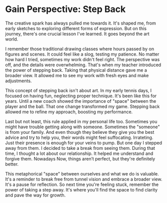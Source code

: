 # Gain Perspective: Step Back
The creative spark has always pulled me towards it. It's shaped me, from early sketches to exploring different forms of expression. But on this journey, there's one crucial lesson I've learned. It goes beyond the art world.

I remember those traditional drawing classes where hours passed by on figures and scenes. It could feel like a slog, testing my patience. No matter how hard I tried, sometimes my work didn't feel right. The perspective was off, and the details were overwhelming. That's when my teacher introduced the power of stepping back. Taking that physical distance gave me a broader view. It allowed me to see my work with fresh eyes and make adjustments.

This concept of stepping back isn't about art. In my early tennis days, I focused on having fun, neglecting proper technique. It's been like this for years. Until a new coach showed the importance of "space" between the player and the ball. That one change transformed my game. Stepping back allowed me to refine my approach, boosting my performance.

Last but not least, this rule applied in my personal life too. Sometimes you might have trouble getting along with someone. Sometimes the "someone" is from your family. And even though they believe they give you the best advice and try to help you, their words might feel suffocating. Irrateting. Just their presence is enough for your veins to pump. But one day I stepped away from them. I decided to take a break from seeing them. During that time, I thought a lot about our relationship. It helped me understand and forgive them. Nowadays Now, things aren’t perfect, but they're definitely better.

This metaphorical "space" between ourselves and what we do is valuable. It's a reminder to break free from tunnel vision and embrace a broader view. It's a pause for reflection. So next time you're feeling stuck, remember the power of taking a step away. It's where you'll find the space to find clarity and pave the way for growth.



